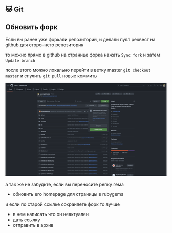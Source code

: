 ## 🐱 Git

## Обновить форк

Если вы ранее уже форкали репозиторий, и делали пулл реквест на github для стороннего репозитория

то можно прямо в github на странице форка нажать `Sync fork` и затем `Update branch`

после этого можно локально перейти в ветку master `git checkout master` и спулить `git pull` новые коммиты

![Изображение](./img/update_fork.png "Логотип Markdown")

а так же не забудьте, если вы переносите репку гема
* обновить его homepage для страницы в rubygems

и если по старой ссылке сохраняете форк то лучше
* в нем написать что он неактуален
* дать ссылку
* отправить в архив

